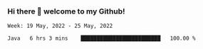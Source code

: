 ### Hi there 👋 welcome to my Github! 

<!--START_SECTION:waka-->
```text
Week: 19 May, 2022 - 25 May, 2022

Java   6 hrs 3 mins    █████████████████████████   100.00 % 
```
<!--END_SECTION:waka-->

